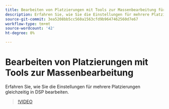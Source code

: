 ```yaml
---
title: Bearbeiten von Platzierungen mit Tools zur Massenbearbeitung für DSP
description: Erfahren Sie, wie Sie die Einstellungen für mehrere Platzierungen gleichzeitig bearbeiten.
source-git-commit: 3ea5208bb5cc560a1563cfd9b9647462560d7e67
workflow-type: tm+mt
source-wordcount: '42'
ht-degree: 0%

---
```


# Bearbeiten von Platzierungen mit Tools zur Massenbearbeitung

Erfahren Sie, wie Sie die Einstellungen für mehrere Platzierungen gleichzeitig in DSP bearbeiten.

>[!VIDEO](https://video.tv.adobe.com/v/339205)

